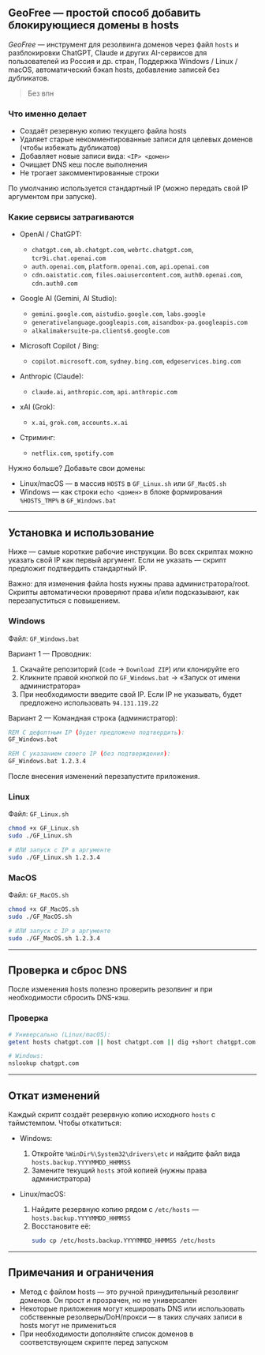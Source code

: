 ## GeoFree — простой способ добавить блокирующиеся домены в hosts

*GeoFree* — инструмент для резолвинга доменов через файл `hosts` и разблокировки ChatGPT, Claude и других AI-сервисов для пользователей из Россия и др. стран, Поддержка Windows / Linux / macOS, автоматический бэкап hosts, добавление записей без дубликатов. 
> Без впн

### Что именно делает
- Создаёт резервную копию текущего файла hosts
- Удаляет старые некомментированные записи для целевых доменов (чтобы избежать дубликатов)
- Добавляет новые записи вида: `<IP> <домен>`
- Очищает DNS кеш после выполнения
- Не трогает закомментированные строки

По умолчанию используется стандартный IP (можно передать свой IP аргументом при запуске).

### Какие сервисы затрагиваются

- OpenAI / ChatGPT:
  - `chatgpt.com`, `ab.chatgpt.com`, `webrtc.chatgpt.com`, `tcr9i.chat.openai.com`
  - `auth.openai.com`, `platform.openai.com`, `api.openai.com`
  - `cdn.oaistatic.com`, `files.oaiusercontent.com`, `auth0.openai.com`, `cdn.auth0.com`

- Google AI (Gemini, AI Studio):
  - `gemini.google.com`, `aistudio.google.com`, `labs.google`
  - `generativelanguage.googleapis.com`, `aisandbox-pa.googleapis.com`
  - `alkalimakersuite-pa.clients6.google.com`

- Microsoft Copilot / Bing:
  - `copilot.microsoft.com`, `sydney.bing.com`, `edgeservices.bing.com`

- Anthropic (Claude):
  - `claude.ai`, `anthropic.com`, `api.anthropic.com`

- xAI (Grok):
  - `x.ai`, `grok.com`, `accounts.x.ai`

- Стриминг:
  - `netflix.com`, `spotify.com`

Нужно больше? Добавьте свои домены:
- Linux/macOS — в массив `HOSTS` в `GF_Linux.sh` или `GF_MacOS.sh`
- Windows — как строки `echo <домен>` в блоке формирования `%HOSTS_TMP%` в `GF_Windows.bat`

---

## Установка и использование

Ниже — самые короткие рабочие инструкции. Во всех скриптах можно указать свой IP как первый аргумент. Если не указать — скрипт предложит подтвердить стандартный IP.

Важно: для изменения файла hosts нужны права администратора/root. Скрипты автоматически проверяют права и/или подсказывают, как перезапуститься с повышением.

### Windows
Файл: `GF_Windows.bat`

Вариант 1 — Проводник:
1. Скачайте репозиторий (`Code` → `Download ZIP`) или клонируйте его
2. Кликните правой кнопкой по `GF_Windows.bat` → «Запуск от имени администратора»
3. При необходимости введите свой IP. Если IP не указывать, будет предложено использовать `94.131.119.22`

Вариант 2 — Командная строка (администратор):
```bat
REM С дефолтным IP (будет предложено подтвердить):
GF_Windows.bat

REM С указанием своего IP (без подтверждения):
GF_Windows.bat 1.2.3.4
```

После внесения изменений перезапустите приложения.

### Linux
Файл: `GF_Linux.sh`

```bash
chmod +x GF_Linux.sh
sudo ./GF_Linux.sh
```
```bash
# ИЛИ запуск с IP в аргументе 
sudo ./GF_Linux.sh 1.2.3.4
```



### MacOS
Файл: `GF_MacOS.sh`

```bash
chmod +x GF_MacOS.sh
sudo ./GF_MacOS.sh
```
```bash
# ИЛИ запуск с IP в аргументе
sudo ./GF_MacOS.sh 1.2.3.4
```



---

## Проверка и сброс DNS

После изменения hosts полезно проверить резолвинг и при необходимости сбросить DNS-кэш.

### Проверка
```bash
# Универсально (Linux/macOS):
getent hosts chatgpt.com || host chatgpt.com || dig +short chatgpt.com

# Windows:
nslookup chatgpt.com
```



---

## Откат изменений

Каждый скрипт создаёт резервную копию исходного `hosts` с таймстемпом. Чтобы откатиться:

- Windows:
  1. Откройте `%WinDir%\System32\drivers\etc` и найдите файл вида `hosts.backup.YYYYMMDD_HHMMSS`
  2. Замените текущий `hosts` этой копией (нужны права администратора)

- Linux/macOS:
  1. Найдите резервную копию рядом с `/etc/hosts` — `hosts.backup.YYYYMMDD_HHMMSS`
  2. Восстановите её:
     ```bash
     sudo cp /etc/hosts.backup.YYYYMMDD_HHMMSS /etc/hosts
     ```

---

## Примечания и ограничения
- Метод с файлом hosts — это ручной принудительный резолвинг доменов. Он прост и прозрачен, но не универсален
- Некоторые приложения могут кешировать DNS или использовать собственные резолверы/DoH/прокси — в таких случаях записи в hosts могут не примениться
- При необходимости дополняйте список доменов в соответствующем скрипте перед запуском

